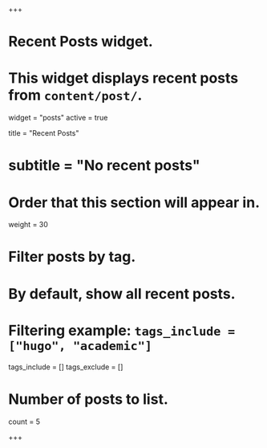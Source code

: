 +++
# Recent Posts widget.
# This widget displays recent posts from `content/post/`.
widget = "posts"
active = true

title = "Recent Posts"
# subtitle = "No recent posts"

# Order that this section will appear in.
weight = 30

# Filter posts by tag.
#  By default, show all recent posts.
#  Filtering example: `tags_include = ["hugo", "academic"]`
tags_include = []
tags_exclude = []

# Number of posts to list.
count = 5

+++

